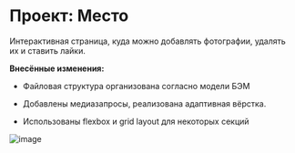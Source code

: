 # Проект: Место

Интерактивная страница, куда можно добавлять фотографии, удалять их и ставить лайки.


__Внесённые изменения:__

* Файловая структура организована согласно модели БЭМ

* Добавлены медиазапросы, реализована адаптивная вёрстка.

* Использованы flexbox и grid layout для некоторых секций

![image](https://github.com/L-Monde/mesto/assets/92000850/49401df4-5ab1-4e46-b725-4b4c5546543b)

